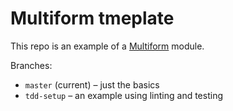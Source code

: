 # Multiform tmeplate

This repo is an example of a [Multiform](https://github.com/callumlocke/multiform) module.

Branches:

- `master` (current) – just the basics
- `tdd-setup` – an example using linting and testing
